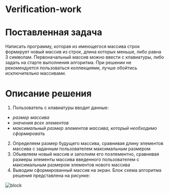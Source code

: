 # Verification-work
# **Поставленная задача**
Написать программу, которая из имеющегося массива строк формирует новый массив из строк, длина которых меньше, либо равна 3 символам. Первоначальный массив можно ввести с клавиатуры, либо задать на старте выполнения алгоритма. При решении не рекомендуется пользоваться коллекциями, лучше обойтись исключительно массивами.

# **Описание решения**
1. Пользователь с клавиатуры вводит данные:
* *размер массива*
* *значения всех элементов*
* *максимальный размер элементов массива, который необходимо сформировать*
2. Определяем размер будущего массива, сравнивая длину элементов  массива с заданным пользователем максимальным размером
3. Обьявляем новый массив и заполням его поэлементно, сравнивая размеры элементы массива введенного пользователем с максимальным размером элементов нового массива 
4. Выводим сформированный массив на экран.
Блок схема алгоритма решения представлена на рисунке:

![block](https://user-images.githubusercontent.com/110929196/194041100-3a4181b8-eab5-48e1-a97c-005105a65233.jpg)
